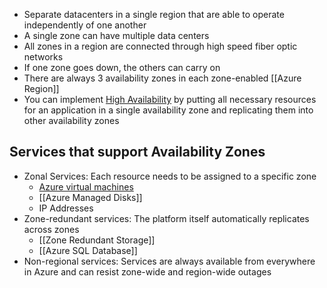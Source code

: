 - Separate datacenters in a single region that are able to operate independently of one another
- A single zone can have multiple data centers
- All zones in a region are connected through high speed fiber optic networks
- If one zone goes down, the others can carry on
- There are always 3 availability zones in each zone-enabled [[Azure Region]]
- You can implement [High Availability](High%20Availability.md) by putting all necessary resources for an application in a single availability zone and replicating them into other availability zones

## Services that support Availability Zones
- Zonal Services: Each resource needs to be assigned to a specific zone
	- [Azure virtual machines](Azure%20virtual%20machines)
	- [[Azure Managed Disks]]
	- IP Addresses
- Zone-redundant services: The platform itself automatically replicates across zones
	- [[Zone Redundant Storage]]
	- [[Azure SQL Database]]
- Non-regional services: Services are always available from everywhere in Azure and can resist zone-wide and region-wide outages